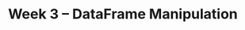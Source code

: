 ---
    title: Week 3 – DataFrame Manipulation
    weekNumber: 3
    days:
      - date: 2021-4-11
        events:
          "**LEC 7**{: .label .label-lecture } [Grouping and Pivoting](resources/lectures/lec07/lec07.html)":
            "[Ch. 5.1-5.2](https://notes.dsc80.com/content/05/introduction.html)"
                
          "**Lab 2**{: .label .label-lab } **[Pandas (due 4/11)](https://github.com/dsc-courses/dsc80-2022-sp/blob/main/labs/02-pandas/lab.ipynb)**":
      - date: 2021-4-13
        events:
          "**LEC 8**{: .label .label-lecture } [Pivoting, Simpson's Paradox, and Concatenation](resources/lectures/lec08/lec08.html)":
            "[Ch. 5.3](https://notes.dsc80.com/content/05/appending-data.html)"
                
          "**DIS 3**{: .label .label-disc } **Visualization (due 4/16)**":
      - date: 2021-4-14
        events:
          "**PROJ 1**{: .label .label-proj } **[Gradebook (due 4/14)](https://github.com/dsc-courses/dsc80-2022-sp/blob/main/projects/01-gradebook/project.ipynb)** ([partners](https://docs.google.com/spreadsheets/d/1PMtGpd4U6rYBn6Ut6eHQzSo4PdBwluU-ppx87ROy_N8/edit#gid=0)) ([🎥](https://www.youtube.com/watch?v=Os-BT0FTzVg))":
      - date: 2021-4-15
        events:
          "**LEC 9**{: .label .label-lecture } More Combining Data":
            "[Ch. 5.4](https://notes.dsc80.com/content/05/joining-data.html)"
                
---